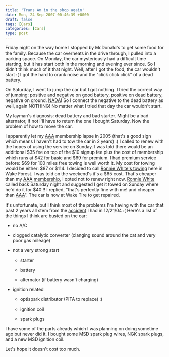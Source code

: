```yaml
---
title: 'Trans Am in the shop again'
date: Mon, 24 Sep 2007 00:46:39 +0000
draft: false
tags: [Cars]
categories: [Cars]
type: post
---
```


Friday night on the way home I stopped by McDonald's to get some food for the family. Because the car overheats in the drive through, I pulled into a parking space. On Monday, the car mysteriously had a difficult time starting, but it has start both in the morning and evening ever since. So I didn't think much of it that night. Well, after I got the food, the car wouldn't start :( I got the hard to crank noise and the "click click click" of a dead battery.

On Saturday, I went to jump the car but I got nothing. I tried the correct way of jumping: positive and negative on good battery, positive on dead battery, negative on ground. [NADA](http://www.wordreference.com/es/en/translation.asp?spen=nada)! So I connect the negative to the dead battery as well, again NOTHING! No matter what I tried that day the car wouldn't start.

My layman's diagnosis: dead battery and bad starter. Might be a bad alternator, if not I'll have to return the one I bought Saturday. Now the problem of how to move the car.

I apparently let my [AAA](http://www.aaacarolinas.com/) membership lapse in 2005 (that's a good sign which means I haven't had to tow the car in 2 years) :) I called to renew with the hopes of using the service on Sunday. I was told there would be an additional $35 fee on top of the $10 signup fee plus the cost of membership which runs at $42 for basic and $69 for premium. I had premium service before: $69 for 100 miles free towing is well worth it. My cost for towing would be either: $87 or $114. I decided to call [Ronnie White's towing](http://www.ronniewhites.com/shop/index.htm) here in Wake Forest. I was told on the weekend's it's a $65 cost. That's cheaper than my [AAA](http://www.aaacarolinas.com/) [membership](https://www.joinaaanow.com/member_info.asp?priorityType=noPriorNum), I opted not to renew right now. [Ronnie White](http://www.ronniewhites.com/shop/index.htm) called back Saturday night and suggested I get it towed on Sunday where he'd do it for $40!!! I replied, "that's perfectly fine with me! and cheaper than [AAA](http://www.aaacarolinas.com/)". The car is now at Wake Tire to get repaired.

It's unfortunate, but I think most of the problems I'm having with the car that past 2 years all stem from the [accident](http://zeusville.wordpress.com/2004/12/22/there-is-a-god/) I had in 12/21/04 :( Here's a list of the things I think are busted on the car:

*   no A/C

*   clogged catalytic converter (clanging sound around the cat and very poor gas mileage)

*   not a very strong start
    
    *   starter
    
    *   battery
    
    *   alternator (if battery wasn't charging)
    

*   ignition related
    
    *   optispark distributor (PITA to replace) :(
    
    *   ignition coil
    
    *   spark plugs
    

I have some of the parts already which I was planning on doing sometime ago but never did it. I bought some MSD spark plug wires, NGK spark plugs, and a new MSD ignition coil.

Let's hope it doesn't cost too much.